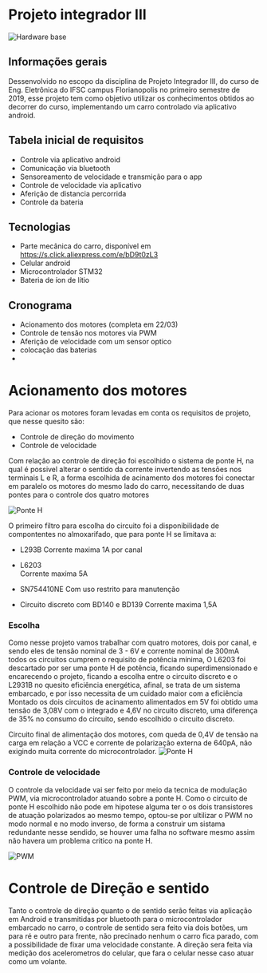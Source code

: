 # Projeto integrador III

![Hardware base](https://www.dhresource.com/0x0s/f2-albu-g7-M01-06-F9-rBVaSls0mXOACrsVAAHXBK3wNPo734.jpg/rob-um-conjunto-diy-inteligente-eletr-nica.jpg)

## Informações gerais
Dessenvolvido no escopo da disciplina de Projeto Integrador III, do curso de Eng. Eletrônica do IFSC campus Florianopolis no primeiro semestre de 2019, esse projeto tem como objetivo utilizar os conhecimentos obtidos ao decorrer do curso, implementando um carro controlado via aplicativo android.

## Tabela inicial de requisitos
* Controle via aplicativo android
* Comunicação via bluetooth
* Sensoreamento de velocidade e transmição para o app 
* Controle de velocidade via aplicativo 
* Aferição de distancia percorrida 
* Controle da bateria

## Tecnologias
* Parte mecânica do carro, disponível em https://s.click.aliexpress.com/e/bD9t0zL3
* Celular android
* Microcontrolador STM32
* Bateria de íon de lítio
	
## Cronograma
* Acionamento dos motores (completa em 22/03)
* Controle de tensão nos motores via PWM
* Aferição de velocidade com um sensor optico
* colocação das baterias
* 



# Acionamento dos motores

Para acionar os motores foram levadas em conta os requisitos de projeto, que nesse quesito são:
* Controle de direção do movimento
* Controle de velocidade

Com relação ao controle de direção foi escolhido o sistema de ponte H, na qual é possivel alterar o sentido da corrente invertendo as tensões nos terminais L e R, a forma escolhida de acinamento dos motores foi conectar em paralelo os motores do mesmo lado do carro, necessitando de duas pontes para o controle dos quatro motores 

![Ponte H](https://i.ibb.co/JCv0MNN/ponte-h.png)

O primeiro filtro para escolha do circuito foi a disponibilidade de compontentes no almoxarifado, que para ponte H se limitava a:
* L293B
Corrente maxima 1A por canal

* L6203		
Corrente maxima 5A

* SN754410NE
Com uso restrito para manutenção

* Circuito discreto com BD140 e BD139
Corrente maxima 1,5A
 
### Escolha
Como nesse projeto vamos trabalhar com quatro motores, dois por canal, e sendo eles de tensão nominal de 3 - 6V e corrente nominal de 300mA todos os circuitos cumprem o requisito de potência mínima, O L6203 foi descartado por ser uma ponte H de potência, ficando superdimensionado e encarecendo o projeto, ficando a escolha entre o circuito discreto e o L2931B no quesito eficiência energética, afinal, se trata de um sistema embarcado, e por isso necessita de um cuidado maior com a eficiência
Montado os dois circuitos de acinamento alimentados em 5V foi obtido uma tensão de 3,08V com o integrado e 4,6V no circuito discreto, uma diferença de 35% no consumo do circuito, sendo escolhido o circuito discreto.  

Circuito final de alimentação dos motores, com queda de 0,4V de tensão na carga em relação a VCC e corrente de polarização externa de 640pA, não exigindo muita corrente do microcontrolador.
![Ponte H](https://i.ibb.co/ZXjB03W/ponte.png)


### Controle de velocidade
O controle da velocidade vai ser feito por meio da tecnica de modulação PWM, via microcontrolador atuando sobre a ponte H.
Como o circuito de ponte H escolhido não pode em hipotese alguma ter o os dois transistores de atuação polarizados ao mesmo tempo, optou-se por ultilizar o PWM no modo normal e no modo inverso, de forma a construir um sistama redundante nesse sendido, se houver uma falha no software mesmo assim não havera um problema critico na ponte H.

![PWM](https://i.ibb.co/jfv3VWc/TEK0000.png)

# Controle de Direção e sentido
Tanto o controle de direção quanto o de sentido serão feitas via aplicação em Android e transmitidas por bluetooth para o microcontrolador embarcado no carro, o controle de sentido sera feito via dois botões, um para ré e outro para frente, não precinado nenhum o carro fica parado, com a possibilidade de fixar uma velocidade constante. A direção sera feita via medição dos acelerometros do celular, que fara o celular nesse caso atuar como um volante.
